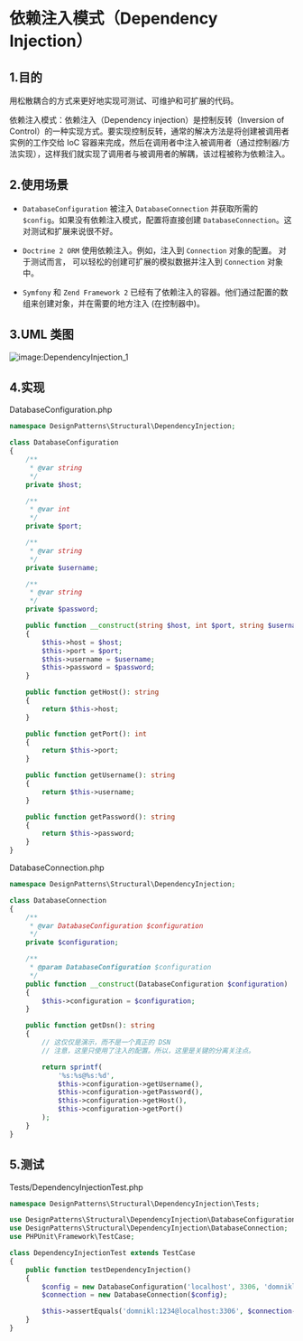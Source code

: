 # 依赖注入模式（Dependency Injection）

## 1.目的

用松散耦合的方式来更好地实现可测试、可维护和可扩展的代码。

依赖注入模式：依赖注入（Dependency injection）是控制反转（Inversion of Control）的一种实现方式。要实现控制反转，通常的解决方法是将创建被调用者实例的工作交给 IoC 容器来完成，然后在调用者中注入被调用者（通过控制器/方法实现），这样我们就实现了调用者与被调用者的解耦，该过程被称为依赖注入。

## 2.使用场景

+ `DatabaseConfiguration` 被注入 `DatabaseConnection` 并获取所需的 `$config`。如果没有依赖注入模式，配置将直接创建 `DatabaseConnection`。这对测试和扩展来说很不好。

+ `Doctrine 2 ORM` 使用依赖注入。例如，注入到 `Connection` 对象的配置。 对于测试而言， 可以轻松的创建可扩展的模拟数据并注入到 `Connection` 对象中。

+ `Symfony` 和 `Zend Framework 2` 已经有了依赖注入的容器。他们通过配置的数组来创建对象，并在需要的地方注入 (在控制器中)。

## 3.UML 类图

![image:DependencyInjection_1](https://github.com/TomatoZ7/notes-of-tz/blob/master/Programming/DesignPatterns/images/DependencyInjection_1.jpg)

## 4.实现

DatabaseConfiguration.php

```php
namespace DesignPatterns\Structural\DependencyInjection;

class DatabaseConfiguration
{
    /**
     * @var string
     */
    private $host;

    /**
     * @var int
     */
    private $port;

    /**
     * @var string
     */
    private $username;

    /**
     * @var string
     */
    private $password;

    public function __construct(string $host, int $port, string $username, string $password)
    {
        $this->host = $host;
        $this->port = $port;
        $this->username = $username;
        $this->password = $password;
    }

    public function getHost(): string
    {
        return $this->host;
    }

    public function getPort(): int
    {
        return $this->port;
    }

    public function getUsername(): string
    {
        return $this->username;
    }

    public function getPassword(): string
    {
        return $this->password;
    }
}
```

DatabaseConnection.php

```php
namespace DesignPatterns\Structural\DependencyInjection;

class DatabaseConnection
{
    /**
     * @var DatabaseConfiguration $configuration
     */
    private $configuration;

    /**
     * @param DatabaseConfiguration $configuration
     */
    public function __construct(DatabaseConfiguration $configuration)
    {
        $this->configuration = $configuration;
    }

    public function getDsn(): string
    {
        // 这仅仅是演示，而不是一个真正的 DSN
        // 注意，这里只使用了注入的配置。所以，这里是关键的分离关注点。

        return sprintf(
            '%s:%s@%s:%d',
            $this->configuration->getUsername(),
            $this->configuration->getPassword(),
            $this->configuration->getHost(),
            $this->configuration->getPort()
        );
    }
}
```

## 5.测试

Tests/DependencyInjectionTest.php

```php
namespace DesignPatterns\Structural\DependencyInjection\Tests;

use DesignPatterns\Structural\DependencyInjection\DatabaseConfiguration;
use DesignPatterns\Structural\DependencyInjection\DatabaseConnection;
use PHPUnit\Framework\TestCase;

class DependencyInjectionTest extends TestCase
{
    public function testDependencyInjection()
    {
        $config = new DatabaseConfiguration('localhost', 3306, 'domnikl', '1234');
        $connection = new DatabaseConnection($config);

        $this->assertEquals('domnikl:1234@localhost:3306', $connection->getDsn());
    }
}
```